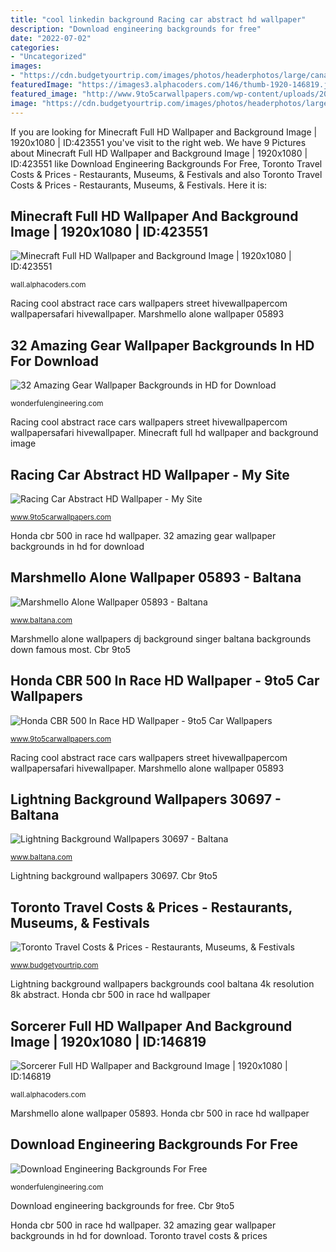 ```yaml
---
title: "cool linkedin background Racing car abstract hd wallpaper"
description: "Download engineering backgrounds for free"
date: "2022-07-02"
categories:
- "Uncategorized"
images:
- "https://cdn.budgetyourtrip.com/images/photos/headerphotos/large/canada_toronto2.jpg"
featuredImage: "https://images3.alphacoders.com/146/thumb-1920-146819.jpg"
featured_image: "http://www.9to5carwallpapers.com/wp-content/uploads/2014/01/Racing-Car-Abstract-HD-Wallpaper.jpg"
image: "https://cdn.budgetyourtrip.com/images/photos/headerphotos/large/canada_toronto2.jpg"
---
```


If you are looking for Minecraft Full HD Wallpaper and Background Image | 1920x1080 | ID:423551 you've visit to the right web. We have 9 Pictures about Minecraft Full HD Wallpaper and Background Image | 1920x1080 | ID:423551 like Download Engineering Backgrounds For Free, Toronto Travel Costs &amp; Prices - Restaurants, Museums, &amp; Festivals and also Toronto Travel Costs &amp; Prices - Restaurants, Museums, &amp; Festivals. Here it is:

## Minecraft Full HD Wallpaper And Background Image | 1920x1080 | ID:423551

![Minecraft Full HD Wallpaper and Background Image | 1920x1080 | ID:423551](https://images5.alphacoders.com/423/thumb-1920-423551.jpg "Sorcerer full hd wallpaper and background image")

<small>wall.alphacoders.com</small>

Racing cool abstract race cars wallpapers street hivewallpapercom wallpapersafari hivewallpaper. Marshmello alone wallpaper 05893

## 32 Amazing Gear Wallpaper Backgrounds In HD For Download

![32 Amazing Gear Wallpaper Backgrounds in HD for Download](http://wonderfulengineering.com/wp-content/uploads/2014/06/gear-wallpaper-24.jpg "Toronto travel costs &amp; prices")

<small>wonderfulengineering.com</small>

Racing cool abstract race cars wallpapers street hivewallpapercom wallpapersafari hivewallpaper. Minecraft full hd wallpaper and background image

## Racing Car Abstract HD Wallpaper - My Site

![Racing Car Abstract HD Wallpaper - My Site](http://www.9to5carwallpapers.com/wp-content/uploads/2014/01/Racing-Car-Abstract-HD-Wallpaper.jpg "Marshmello alone wallpaper 05893")

<small>www.9to5carwallpapers.com</small>

Honda cbr 500 in race hd wallpaper. 32 amazing gear wallpaper backgrounds in hd for download

## Marshmello Alone Wallpaper 05893 - Baltana

![Marshmello Alone Wallpaper 05893 - Baltana](http://www.baltana.com/file/5907/700x394/16:9/marshmello-alone-wallpaper-05893_906610636.jpg "Racing cool abstract race cars wallpapers street hivewallpapercom wallpapersafari hivewallpaper")

<small>www.baltana.com</small>

Marshmello alone wallpapers dj background singer baltana backgrounds down famous most. Cbr 9to5

## Honda CBR 500 In Race HD Wallpaper - 9to5 Car Wallpapers

![Honda CBR 500 In Race HD Wallpaper - 9to5 Car Wallpapers](https://www.9to5carwallpapers.com/wp-content/uploads/2014/03/Honda-CBR-500-In-Race-HD-Wallpaper.jpg "32 amazing gear wallpaper backgrounds in hd for download")

<small>www.9to5carwallpapers.com</small>

Racing cool abstract race cars wallpapers street hivewallpapercom wallpapersafari hivewallpaper. Marshmello alone wallpaper 05893

## Lightning Background Wallpapers 30697 - Baltana

![Lightning Background Wallpapers 30697 - Baltana](http://www.baltana.com/file/30596/700x394/16:9/lightning-background-wallpapers-30697_1586658364.jpg "Cbr 9to5")

<small>www.baltana.com</small>

Lightning background wallpapers 30697. Cbr 9to5

## Toronto Travel Costs &amp; Prices - Restaurants, Museums, &amp; Festivals

![Toronto Travel Costs &amp; Prices - Restaurants, Museums, &amp; Festivals](https://cdn.budgetyourtrip.com/images/photos/headerphotos/large/canada_toronto2.jpg "Download engineering backgrounds for free")

<small>www.budgetyourtrip.com</small>

Lightning background wallpapers backgrounds cool baltana 4k resolution 8k abstract. Honda cbr 500 in race hd wallpaper

## Sorcerer Full HD Wallpaper And Background Image | 1920x1080 | ID:146819

![Sorcerer Full HD Wallpaper and Background Image | 1920x1080 | ID:146819](https://images3.alphacoders.com/146/thumb-1920-146819.jpg "Honda cbr 500 in race hd wallpaper")

<small>wall.alphacoders.com</small>

Marshmello alone wallpaper 05893. Honda cbr 500 in race hd wallpaper

## Download Engineering Backgrounds For Free

![Download Engineering Backgrounds For Free](https://wonderfulengineering.com/wp-content/uploads/2014/03/Engineering-backgrounds-18.jpg "Marshmello alone wallpaper 05893")

<small>wonderfulengineering.com</small>

Download engineering backgrounds for free. Cbr 9to5

Honda cbr 500 in race hd wallpaper. 32 amazing gear wallpaper backgrounds in hd for download. Toronto travel costs &amp; prices
